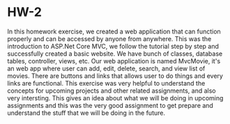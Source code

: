 # HW-2
In this homework exercise, we created a web application that can function properly and can be accessed by anyone from anywhere. This was the introduction to ASP.Net Core MVC, we follow the tutorial step by step and successfully created a basic website. We have bunch of classes, database tables, controller, views, etc. Our web application is named MvcMovie, it's an web app where user can add, edit, delete, search, and view list of movies. There are buttons and links that allows user to do things and every links are functional.
This exercise was very helpful to understand the concepts for upcoming projects and other related assignments, and also very intersting. This gives an idea about what we will be doing in upcoming assignments and this was the very good assignment to get prepare and understand the stuff that we will be doing in the future.
